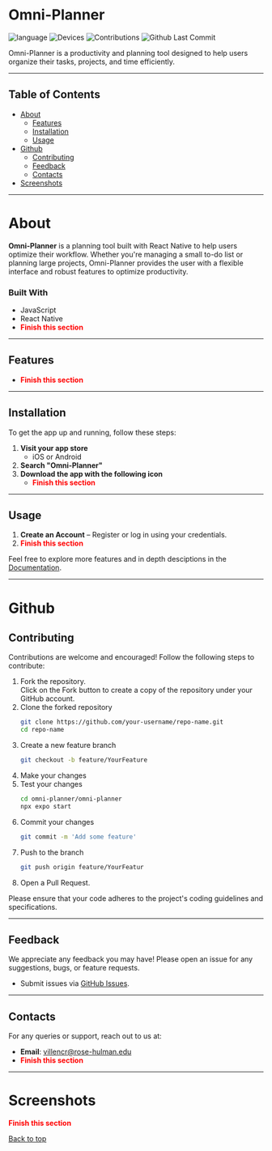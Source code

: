 # Omni-Planner
![language](https://img.shields.io/badge/language-ts,_tsx,_js-239120)
![Devices](https://img.shields.io/badge/devices-iOS,_android-blue)
![Contributions](https://img.shields.io/badge/contributions-welcome-orange)
![Github Last Commit](https://img.shields.io/github/last-commit/avichaljadeja2002/omni-planner)

Omni-Planner is a productivity and planning tool designed to help users organize their tasks, projects, and time efficiently.

---

## Table of Contents
- [About](#about)
   - [Features](#features)
   - [Installation](#installation)
   - [Usage](#usage)
- [Github](#github)
   - [Contributing](#contributing)
   - [Feedback](#feedback)
   - [Contacts](#contacts)
- [Screenshots](#screenshots)

---

# About
**Omni-Planner** is a planning tool built with React Native to help users optimize their workflow. Whether you're managing a small to-do list or planning large projects, Omni-Planner provides the user with a flexible interface and robust features to optimize productivity.

### Built With
- JavaScript
- React Native
- <span style="color:red">**Finish this section**</span>

---

## Features
- <span style="color:red">**Finish this section**</span>

---

## Installation
To get the app up and running, follow these steps:

1. **Visit your app store**
      - iOS or Android
2. **Search "Omni-Planner"**
3. **Download the app with the following icon**
   - <span style="color:red">**Finish this section**</span>

---

## Usage
1. **Create an Account** – Register or log in using your credentials.
2. <span style="color:red">**Finish this section**</span>

Feel free to explore more features and in depth desciptions in the [Documentation](https://github.com/avichaljadeja2002/omni-planner/wiki).

---
# Github

## Contributing
Contributions are welcome and encouraged! Follow the following steps to contribute:

1. Fork the repository.\
   Click on the Fork button to create a copy of the repository under your GitHub account.
2. Clone the forked repository
   ```bash
   git clone https://github.com/your-username/repo-name.git
   cd repo-name
3. Create a new feature branch
   ```bash
   git checkout -b feature/YourFeature
4. Make your changes
5. Test your changes
   ```bash
   cd omni-planner/omni-planner
   npx expo start
6. Commit your changes
   ```bash
   git commit -m 'Add some feature'
7. Push to the branch 
   ```bash
   git push origin feature/YourFeatur
8. Open a Pull Request.

Please ensure that your code adheres to the project's coding guidelines and specifications.

---

## Feedback
We appreciate any feedback you may have! Please open an issue for any suggestions, bugs, or feature requests.

- Submit issues via [GitHub Issues](https://github.com/avichaljadeja2002/omni-planner/issues).

---

## Contacts
For any queries or support, reach out to us at:
- **Email**: [villencr@rose-hulman.edu](mailto:villencr@rose-hulman.edu)
- <span style="color:red">**Finish this section**</span>

---

# Screenshots
<span style="color:red">**Finish this section**</span>

[Back to top](#top)


